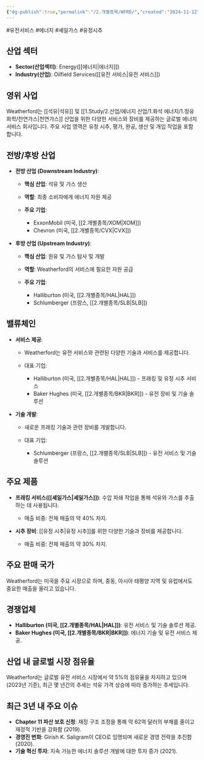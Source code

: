 ```yaml
---
{"dg-publish":true,"permalink":"/2.개별종목/WFRD/","created":"2024-11-12T09:57:03.824+09:00","updated":"2025-07-29T21:37:05.385+09:00"}
---
```


#유전서비스 #에너지 #셰일가스 #유정시추 

## 산업 섹터

- **Sector(산업섹터)**: Energy([[에너지\|에너지]])
- **Industry(산업)**: Oilfield Services([[유전 서비스\|유전 서비스]])

## 영위 사업

Weatherford는 [[석유\|석유]] 및 [[1.Study/2.산업/에너지 산업/1.화석 에너지/1.정유화학/천연가스\|천연가스]] 산업을 위한 다양한 서비스와 장비를 제공하는 글로벌 에너지 서비스 회사입니다. 주요 사업 영역은 유정 시추, 평가, 완공, 생산 및 개입 작업을 포함합니다.

## 전방/후방 산업

- **전방 산업 (Downstream Industry)**:
    
    - **핵심 산업**: 석유 및 가스 생산
    - **역할**: 최종 소비자에게 에너지 자원 제공
    - **주요 기업**:
        
        - ExxonMobil (미국, [[2.개별종목/XOM\|XOM]])
        - Chevron (미국, [[2.개별종목/CVX\|CVX]])
        
    
- **후방 산업 (Upstream Industry)**:
    
    - **핵심 산업**: 원유 및 가스 탐사 및 개발
    - **역할**: Weatherford의 서비스에 필요한 자원 공급
    - **주요 기업**:
        
        - Halliburton (미국, [[2.개별종목/HAL\|HAL]])
        - Schlumberger (프랑스, [[2.개별종목/SLB\|SLB]])
        
    

## 밸류체인

- **서비스 제공**:
    
    - Weatherford는 유전 서비스와 관련된 다양한 기술과 서비스를 제공합니다.
    - 대표 기업:
        
        - Halliburton (미국, [[2.개별종목/HAL\|HAL]]) - 프래킹 및 유정 시추 서비스
        - Baker Hughes (미국, [[2.개별종목/BKR\|BKR]]) - 유전 장비 및 기술 솔루션
        
    
- **기술 개발**:
    
    - 새로운 프래킹 기술과 관련 장비를 개발합니다.
    - 대표 기업:
        
        - Schlumberger (프랑스, [[2.개별종목/SLB\|SLB]]) - 유전 서비스 및 기술 솔루션
        
    

## 주요 제품

- **프래킹 서비스([[셰일가스\|셰일가스]])**: 수압 파쇄 작업을 통해 석유와 가스를 추출하는 데 사용됩니다.
    
    - 매출 비중: 전체 매출의 약 40% 차지.
    
- **시추 장비**: [[유정 시추\|유정 시추]]를 위한 다양한 기술과 장비를 제공합니다.
    
    - 매출 비중: 전체 매출의 약 30% 차지.
    

## 주요 판매 국가

Weatherford는 미국을 주요 시장으로 하며, 중동, 아시아 태평양 지역 및 유럽에서도 중요한 매출을 올리고 있습니다.

## 경쟁업체

- **Halliburton (미국, [[2.개별종목/HAL\|HAL]])**: 유전 서비스 및 기술 솔루션 제공.
- **Baker Hughes (미국, [[2.개별종목/BKR\|BKR]])**: 에너지 기술 및 유전 서비스 제공.

## 산업 내 글로벌 시장 점유율

Weatherford는 글로벌 유전 서비스 시장에서 약 5%의 점유율을 차지하고 있으며(2023년 기준), 최근 몇 년간의 추세는 석유 가격 상승에 따라 증가하는 추세입니다.

## 최근 3년 내 주요 이슈

- **Chapter 11 파산 보호 신청**: 재정 구조 조정을 통해 약 62억 달러의 부채를 줄이고 재정적 기반을 강화함 (2019).
- **경영진 변화**: Girish K. Saligram이 CEO로 임명되며 새로운 경영 전략을 추진함 (2020).
- **기술 혁신 투자**: 지속 가능한 에너지 솔루션 개발에 대한 투자 증가 (2021).
